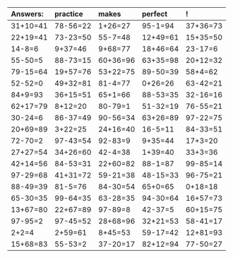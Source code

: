 | Answers: | practice | makes | perfect | ! |
| :--- | :--- | :--- | :--- | :--- |
| 31+10=41 | 78-56=22 | 1+26=27 | 95-1=94 | 37+36=73 | 
| 22+19=41 | 73-23=50 | 55-7=48 | 12+49=61 | 15+35=50 | 
| 14-8=6 | 9+37=46 | 9+68=77 | 18+46=64 | 23-17=6 | 
| 55-50=5 | 88-73=15 | 60+36=96 | 63+35=98 | 20+12=32 | 
| 79-15=64 | 19+57=76 | 53+22=75 | 89-50=39 | 58+4=62 | 
| 52-52=0 | 49+32=81 | 81-4=77 | 0+26=26 | 63-42=21 | 
| 84+9=93 | 36+15=51 | 65+1=66 | 88-53=35 | 32-16=16 | 
| 62+17=79 | 8+12=20 | 80-79=1 | 51-32=19 | 76-55=21 | 
| 30-24=6 | 86-37=49 | 90-56=34 | 63+26=89 | 97-22=75 | 
| 20+69=89 | 3+22=25 | 24+16=40 | 16-5=11 | 84-33=51 | 
| 72-70=2 | 97-43=54 | 92-83=9 | 9+35=44 | 17+3=20 | 
| 27+27=54 | 34+26=60 | 42-4=38 | 1+39=40 | 33+3=36 | 
| 42+14=56 | 84-53=31 | 22+60=82 | 88-1=87 | 99-85=14 | 
| 97-29=68 | 41+31=72 | 59-21=38 | 48-15=33 | 96-75=21 | 
| 88-49=39 | 81-5=76 | 84-30=54 | 65+0=65 | 0+18=18 | 
| 65-30=35 | 99-64=35 | 63-28=35 | 94-30=64 | 16+57=73 | 
| 13+67=80 | 22+67=89 | 97-89=8 | 42-37=5 | 60+15=75 | 
| 97-95=2 | 97-45=52 | 28+68=96 | 32+21=53 | 58-41=17 | 
| 2+2=4 | 2+59=61 | 8+45=53 | 59-17=42 | 12+81=93 | 
| 15+68=83 | 55-53=2 | 37-20=17 | 82+12=94 | 77-50=27 | 
